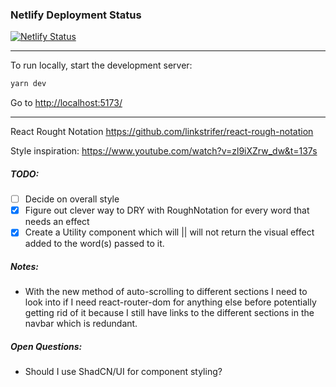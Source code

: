 ### Netlify Deployment Status

[![Netlify Status](https://api.netlify.com/api/v1/badges/95e633fe-d876-4fb2-8f3e-669c13a7a870/deploy-status)](https://app.netlify.com/sites/portfolio-test-xyz/deploys)

---

To run locally, start the development server:

```bash
yarn dev
```

Go to [http://localhost:5173/](http://localhost:5173/)

---

React Rought Notation
https://github.com/linkstrifer/react-rough-notation

Style inspiration:
https://www.youtube.com/watch?v=zl9iXZrw_dw&t=137s

##### TODO:

- [ ] Decide on overall style
- [x] Figure out clever way to DRY with RoughNotation for every word that needs an effect
- [x] Create a Utility component which will || will not return the visual effect added to the word(s) passed to it.

##### Notes:

- With the new method of auto-scrolling to different sections I need to look into if I need react-router-dom for anything else before potentially getting rid of it because I still have links to the different sections in the navbar which is redundant.

##### Open Questions:

- Should I use ShadCN/UI for component styling?
